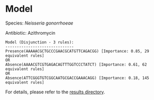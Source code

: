 
# Model

Species: *Neisseria gonorrhoeae*

Antibiotic: Azithromycin

```
Model (Disjunction - 3 rules):
------------------------------
Presence(AAAAACGCTGCCCGAACGCATGTTCAGACGG) [Importance: 0.85, 29 equivalent rules]
OR
Absence(AAAACGTCGTGAGACAGTTTGGTCCCTATCT) [Importance: 0.61, 62 equivalent rules]
OR
Absence(ATTCGGGTGTCGGCAATGCGACCGAAACAGG) [Importance: 0.18, 145 equivalent rules]

```

For details, please refer to the [results directory](../../../../../results/scm_b/neisseria%20gonorrhoeae/azithromycin/repeat_5/).

